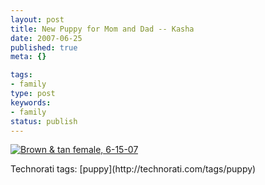 ```yaml
---
layout: post
title: New Puppy for Mom and Dad -- Kasha
date: 2007-06-25
published: true
meta: {}

tags:
- family
type: post
keywords:
- family
status: publish
---
```

[![Brown & tan female, 6-15-07](http://blog-family.andyeick.com/content/binary/WindowsLiveWriter/NewPuppyforMomandDad_67A9/DSCF0024puppycrop_thumb.png)](http://blog-family.andyeick.com/content/binary/WindowsLiveWriter/NewPuppyforMomandDad_67A9/DSCF0024puppycrop.png)



 <div class="wlWriterSmartContent" style="padding-right: 0px;padding-left: 0px;padding-bottom: 0px;margin: 0px;padding-top: 0px">Technorati tags: [puppy](http://technorati.com/tags/puppy)</div>
